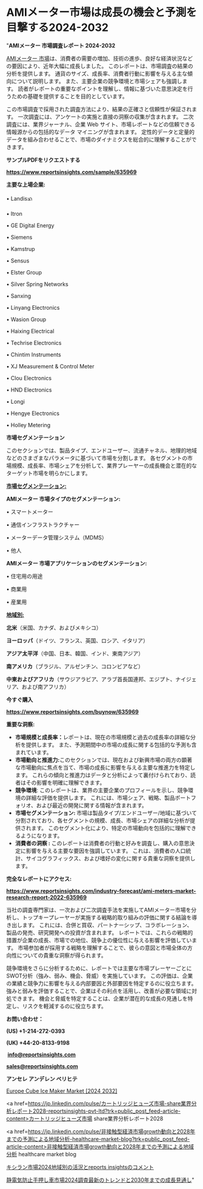 # AMIメーター市場は成長の機会と予測を目撃する2024-2032

"<strong>AMIメーター 市場調査レポート 2024-2032</strong>

<a href=https://www.reportsinsights.com/sample/635969>AMIメーター 市場</a>は、消費者の需要の増加、技術の進歩、良好な経済状況などの要因により、近年大幅に成長しました。 このレポートは、市場調査の結果の分析を提供します。 通貨のサイズ、成長率、消費者行動に影響を与える主な傾向について説明します。 また、主要企業の競争環境と市場シェアも強調します。 読者がレポートの重要なポイントを理解し、情報に基づいた意思決定を行うための基礎を提供することを目的としています。

この市場調査で採用された調査方法により、結果の正確さと信頼性が保証されます。 一次調査には、アンケートの実施と直接の洞察の収集が含まれます。 二次調査には、業界ジャーナル、企業 Web サイト、市場レポートなどの信頼できる情報源からの包括的なデータ マイニングが含まれます。 定性的データと定量的データを組み合わせることで、市場のダイナミクスを総合的に理解することができます。

<strong><b>サンプルPDFをリクエストする</b></strong>

<a href=https://www.reportsinsights.com/sample/635969><strong><u>https://www.reportsinsights.com/sample/635969</u></strong></a>

<strong>主要な上場企業:</strong>

• Landisᬪ

• Itron

• GE Digital Energy

• Siemens

• Kamstrup

• Sensus

• Elster Group

• Silver Spring Networks

• Sanxing

• Linyang Electronics

• Wasion Group

• Haixing Electrical

• Techrise Electronics

• Chintim Instruments

• XJ Measurement & Control Meter

• Clou Electronics

• HND Electronics

• Longi

• Hengye Electronics

• Holley Metering

<strong>市場セグメンテーション</strong>

このセクションでは、製品タイプ、エンドユーザー、流通チャネル、地理的地域などのさまざまなパラメータに基づいて市場を分割します。 各セグメントの市場規模、成長率、市場シェアを分析して、業界プレーヤーの成長機会と潜在的なターゲット市場を明らかにします。

<strong><u>市場セグメンテーション</u></strong><strong><u>:</u></strong>

<strong>AMIメーター 市場タイプのセグメンテーション:</strong>

• スマートメーター

• 通信インフラストラクチャー

• メーターデータ管理システム（MDMS）

• 他人

<strong>AMIメーター 市場アプリケーションのセグメンテーション:</strong>

• 住宅用の用途

• 商業用

• 産業用

<strong><u>地域別</u></strong><strong><u>:</u></strong>

<strong>北米</strong>（米国、カナダ、およびメキシコ）

<strong>ヨーロッパ</strong>（ドイツ、フランス、英国、ロシア、イタリア）

<strong>アジア太平洋</strong>（中国、日本、韓国、インド、東南アジア）

<strong>南アメリカ</strong>（ブラジル、アルゼンチン、コロンビアなど）

<strong>中東およびアフリカ</strong>（サウジアラビア、アラブ首長国連邦、エジプト、ナイジェリア、および南アフリカ）

<strong>今すぐ購入</strong>

<a href=https://www.reportsinsights.com/buynow/635969><strong><u>https://www.reportsinsights.com/buynow/635969</u></strong></a>

<strong>重要な洞察:</strong>
<ul>
  <li><strong>市場規模と成長率：</strong>レポートは、現在の市場規模と過去の成長率の詳細な分析を提供します。 また、予測期間中の市場の成長に関する包括的な予測も含まれています。</li>
  <li><strong>市場動向と推進力:</strong>このセクションでは、現在および新興市場の両方の顕著な市場動向に焦点を当て、市場の成長に影響を与える主要な推進力を特定します。 これらの傾向と推進力はデータと分析によって裏付けられており、読者はその影響を明確に理解できます。</li>
  <li><strong>競争環境</strong>: このレポートは、業界の主要企業のプロフィールを示し、競争環境の詳細な評価を提供します。 これには、市場シェア、戦略、製品ポートフォリオ、および最近の開発に関する情報が含まれます。</li>
  <li><strong>市場セグメンテーション: </strong>市場は製品タイプ/エンドユーザー/地域に基づいて分割されており、各セグメントの規模、成長、市場シェアの詳細な分析が提供されます。 このセグメント化により、特定の市場動向を包括的に理解できるようになります。</li>
  <li><strong>消費者の洞察 : </strong>このレポートは消費者の行動と好みを調査し、購入の意思決定に影響を与える主要な要因を強調しています。 これは、消費者の人口統計、サイコグラフィックス、および嗜好の変化に関する貴重な洞察を提供します。</li>
</ul>
<strong>完全なレポートにアクセス:</strong>

<a href=https://www.reportsinsights.com/industry-forecast/ami-meters-market-research-report-2022-635969><strong><u><b>https://www.reportsinsights.com/industry-forecast/ami-meters-market-research-report-2022-635969</b></u></strong></a>

当社の調査専門家は、一次および二次調査手法を実施してAMIメーター市場を分析し、トップキープレーヤーが実施する戦略的取り組みの評価に関する結論を導き出します。 これには、合併と買収、パートナーシップ、コラボレーション、製品の発売、研究開発への投資が含まれます。 レポートでは、これらの戦略的措置が企業の成長、市場での地位、競争上の優位性に与える影響を評価しています。 市場参加者が採用する戦略を理解することで、彼らの意図と市場全体の方向性についての貴重な洞察が得られます。

競争環境をさらに分析するために、レポートでは主要な市場プレーヤーごとにSWOT分析（強み、弱み、機会、脅威）を実施しています。 この評価は、企業の業績と競争力に影響を与える内部要因と外部要因を特定するのに役立ちます。 強みと弱みを評価することで、企業はその利点を活用し、改善が必要な領域に対処できます。 機会と脅威を特定することは、企業が潜在的な成長の見通しを特定し、リスクを軽減するのに役立ちます。

<strong>お問い合わせ：</strong>

<strong>(US) +1-214-272-0393</strong>

<strong>(UK) +44-20-8133-9198</strong>

<strong> </strong><a href=info@reportsinsights.com><strong><u>info@reportsinsights.com</u></strong></a>

<a href=sales@reportsinsights.com><strong><u>sales@reportsinsights.com</u></strong></a>

<strong>アンセレ アンデレン ベリヒテ</strong>

<a href=https://www.linkedin.com/pulse/europe-cube-ice-maker-market-cagr-key-insights-covered-mn32f/>Europe Cube Ice Maker Market [2024 2032]</a>

<a href=https://jp.linkedin.com/pulse/カートリッジヒューズ市場-share業界分析レポート2028-reportsinsights-pvt-ltd?trk=public_post_feed-article-content>カートリッジヒューズ市場 share業界分析レポート2028</a>

<a href=https://jp.linkedin.com/pulse/非接触型経済市場growth動向と2028年までの予測による地域分析-healthcare-market-blog?trk=public_post_feed-article-content>非接触型経済市場growth動向と2028年までの予測による地域分析 healthcare market blog</a>

<a href=https://www.linkedin.com/pulse/キシラン市場2024地域別の活況とreports-insightsのコメント-community-market-research/>キシラン市場2024地域別の活況とreports insightsのコメント</a>

<a href=https://www.linkedin.com/pulse/静電気防止手押し車市場2024調査最新のトレンドと2030年までの成長見通し-reports-insights-expert-wqzrf/>静電気防止手押し車市場2024調査最新のトレンドと2030年までの成長見通し</a>"

